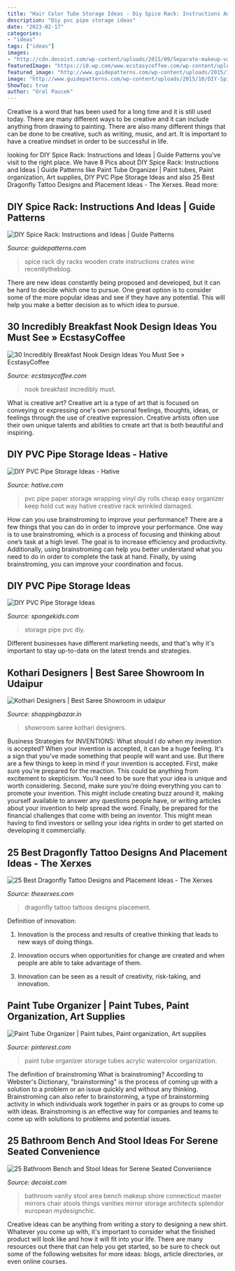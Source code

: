 ```yaml
---
title: "Hair Color Tube Storage Ideas - Diy Spice Rack: Instructions And Ideas"
description: "Diy pvc pipe storage ideas"
date: "2023-02-17"
categories:
- "ideas"
tags: ["ideas"]
images:
- "http://cdn.decoist.com/wp-content/uploads/2015/09/Separate-makeup-vanity-area-with-upholstered-stool-.jpg"
featuredImage: "https://i0.wp.com/www.ecstasycoffee.com/wp-content/uploads/2016/11/Breakfast-Nook-Design-Ideas4.jpg?resize=550%2C733"
featured_image: "http://www.guidepatterns.com/wp-content/uploads/2015/10/DIY-Spice-Racks.jpg"
image: "http://www.guidepatterns.com/wp-content/uploads/2015/10/DIY-Spice-Racks.jpg"
ShowToc: true
author: "Oral Paucek"
---
```



Creative is a word that has been used for a long time and it is still used today. There are many different ways to be creative and it can include anything from drawing to painting. There are also many different things that can be done to be creative, such as writing, music, and art. It is important to have a creative mindset in order to be successful in life.

	

		
looking for DIY Spice Rack: Instructions and Ideas | Guide Patterns you've visit to the right place. We have 8 Pics about DIY Spice Rack: Instructions and Ideas | Guide Patterns like Paint Tube Organizer | Paint tubes, Paint organization, Art supplies, DIY PVC Pipe Storage Ideas and also 25 Best Dragonfly Tattoo Designs and Placement Ideas - The Xerxes. Read more:
		
    
## DIY Spice Rack: Instructions And Ideas | Guide Patterns

<img loading=lazy src="http://www.guidepatterns.com/wp-content/uploads/2015/10/DIY-Spice-Racks.jpg" onerror="this.onerror=null;this.src='https://tse4.mm.bing.net/th?id=OIP.7u9jIqDaS2J1osI629g1vQHaIk&amp;pid=15.1';" alt="DIY Spice Rack: Instructions and Ideas | Guide Patterns">

_Source: guidepatterns.com_

>spice rack diy racks wooden crate instructions crates wine recentlytheblog. 

	

There are new ideas constantly being proposed and developed, but it can be hard to decide which one to pursue. One great option is to consider some of the more popular ideas and see if they have any potential. This will help you make a better decision as to which idea to pursue.

    
## 30 Incredibly Breakfast Nook Design Ideas You Must See » EcstasyCoffee

<img loading=lazy src="https://i0.wp.com/www.ecstasycoffee.com/wp-content/uploads/2016/11/Breakfast-Nook-Design-Ideas4.jpg?resize=550%2C733" onerror="this.onerror=null;this.src='https://tse4.mm.bing.net/th?id=OIP.KAVL1RtdoGS_c-4rrCgUWgHaJ3&amp;pid=15.1';" alt="30 Incredibly Breakfast Nook Design Ideas You Must See » EcstasyCoffee">

_Source: ecstasycoffee.com_

>nook breakfast incredibly must. 

	

What is creative art?
Creative art is a type of art that is focused on conveying or expressing one's own personal feelings, thoughts, ideas, or feelings through the use of creative expression. Creative artists often use their own unique talents and abilities to create art that is both beautiful and inspiring.

    
## DIY PVC Pipe Storage Ideas - Hative

<img loading=lazy src="http://hative.com/wp-content/uploads/2015/03/pvc-pipe-storage/4-pvc-pipe-storage-ideas.jpg" onerror="this.onerror=null;this.src='https://tse3.mm.bing.net/th?id=OIP.OEpb1_WpjKZT27wXLgogPwHaQs&amp;pid=15.1';" alt="DIY PVC Pipe Storage Ideas - Hative">

_Source: hative.com_

>pvc pipe paper storage wrapping vinyl diy rolls cheap easy organizer keep hold cut way hative creative rack wrinkled damaged. 

	

How can you use brainstroming to improve your performance?
There are a few things that you can do in order to improve your performance. One way is to use brainstroming, which is a process of focusing and thinking about one’s task at a high level. The goal is to increase efficiency and productivity. Additionally, using brainstroming can help you better understand what you need to do in order to complete the task at hand. Finally, by using brainstroming, you can improve your coordination and focus.

    
## DIY PVC Pipe Storage Ideas

<img loading=lazy src="https://spongekids.com/wp-content/uploads/2015/09/1-pvc-pipe-storage-ideas.jpg" onerror="this.onerror=null;this.src='https://tse4.mm.bing.net/th?id=OIP.6RBupTgF62kZcOFtyIgNWQHaKI&amp;pid=15.1';" alt="DIY PVC Pipe Storage Ideas">

_Source: spongekids.com_

>storage pipe pvc diy. 

	

Different businesses have different marketing needs, and that's why it's important to stay up-to-date on the latest trends and strategies.

    
## Kothari Designers | Best Saree Showroom In Udaipur

<img loading=lazy src="https://www.shoppingbazar.in/uploads/images/63f580de8641f94f99aa9f001a4303fc1472807663.jpg" onerror="this.onerror=null;this.src='https://tse3.mm.bing.net/th?id=OIP.iC2EOZLGXzXnx5m3A0nJYQHaE8&amp;pid=15.1';" alt="Kothari Designers | Best Saree Showroom in udaipur">

_Source: shoppingbazar.in_

>showroom saree kothari designers. 

	

Business Strategies for INVENTIONS: What should I do when my invention is accepted?
When your invention is accepted, it can be a huge feeling. It's a sign that you've made something that people will want and use. But there are a few things to keep in mind if your invention is accepted. 
First, make sure you're prepared for the reaction. This could be anything from excitement to skepticism. You'll need to be sure that your idea is unique and worth considering. 
Second, make sure you're doing everything you can to promote your invention. This might include creating buzz around it, making yourself available to answer any questions people have, or writing articles about your invention to help spread the word. 
Finally, be prepared for the financial challenges that come with being an inventor. This might mean having to find investors or selling your idea rights in order to get started on developing it commercially.

    
## 25 Best Dragonfly Tattoo Designs And Placement Ideas - The Xerxes

<img loading=lazy src="http://thexerxes.com/wp-content/uploads/2016/03/Girly-Dragonfly-Tattoos.jpg" onerror="this.onerror=null;this.src='https://tse3.mm.bing.net/th?id=OIP.ZU5-UxBBfPTPdFIDvkieAgHaLD&amp;pid=15.1';" alt="25 Best Dragonfly Tattoo Designs and Placement Ideas - The Xerxes">

_Source: thexerxes.com_

>dragonfly tattoo tattoos designs placement. 

	

Definition of innovation:
1. Innovation is the process and results of creative thinking that leads to new ways of doing things.
2. Innovation occurs when opportunities for change are created and when people are able to take advantage of them.

3. Innovation can be seen as a result of creativity, risk-taking, and innovation.

    
## Paint Tube Organizer | Paint Tubes, Paint Organization, Art Supplies

<img loading=lazy src="https://i.pinimg.com/originals/4f/f3/67/4ff36728ee6bfceacf2e089f3bac39b2.jpg" onerror="this.onerror=null;this.src='https://tse4.mm.bing.net/th?id=OIP.B6y19cW8iHcE3GBDhjqCqAAAAA&amp;pid=15.1';" alt="Paint Tube Organizer | Paint tubes, Paint organization, Art supplies">

_Source: pinterest.com_

>paint tube organizer storage tubes acrylic watercolor organization. 

	

The definition of brainstroming
What is brainstroming? According to Webster's Dictionary, "brainstorming" is the process of coming up with a solution to a problem or an issue quickly and without any thinking. Brainstroming can also refer to brainstorming, a type of brainstorming activity in which individuals work together in pairs or as groups to come up with ideas. Brainstroming is an effective way for companies and teams to come up with solutions to problems and potential issues.

    
## 25 Bathroom Bench And Stool Ideas For Serene Seated Convenience

<img loading=lazy src="http://cdn.decoist.com/wp-content/uploads/2015/09/Separate-makeup-vanity-area-with-upholstered-stool-.jpg" onerror="this.onerror=null;this.src='https://tse2.mm.bing.net/th?id=OIP.ZErrooJCBT0nHztwwaJBJQHaJ4&amp;pid=15.1';" alt="25 Bathroom Bench and Stool Ideas for Serene Seated Convenience">

_Source: decoist.com_

>bathroom vanity stool area bench makeup shore connecticut master mirrors chair stools things vanities mirror storage architects splendor european mydesignchic. 

	

Creative ideas can be anything from writing a story to designing a new shirt. Whatever you come up with, it's important to consider what the finished product will look like and how it will fit into your life. There are many resources out there that can help you get started, so be sure to check out some of the following websites for more ideas: blogs, article directories, or even online courses.

